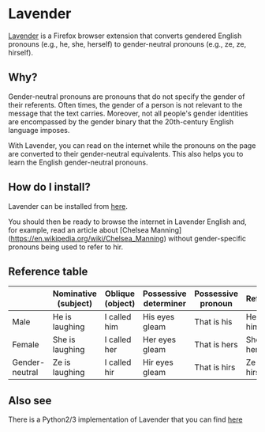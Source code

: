 # Lavender

[Lavender](https://addons.mozilla.org/en-US/firefox/addon/lavender_english/) is a Firefox browser extension that converts gendered English pronouns (e.g., he, she, herself) to gender-neutral pronouns (e.g., ze, ze, hirself).

## Why?
Gender-neutral pronouns are pronouns that do not specify the gender of their referents. Often times, the gender of a person is not relevant to the message that the text carries. Moreover, not all people's gender identities are encompassed by the gender binary that the 20th-century English language imposes.

With Lavender, you can read on the internet while the pronouns on the page are converted to their gender-neutral equivalents. This also helps you to learn the English gender-neutral pronouns.

## How do I install?
Lavender can be installed from [here](https://addons.mozilla.org/en-US/firefox/addon/lavender_english/).

You should then be ready to browse the internet in Lavender English and, for example, read an article about [Chelsea Manning] (https://en.wikipedia.org/wiki/Chelsea_Manning) without gender-specific pronouns being used to refer to hir.


## Reference table
|                | Nominative (subject) | Oblique (object)  | Possessive determiner | Possessive pronoun | Reflexive         |
|----------------|----------------------|-------------------|-----------------------|--------------------|-------------------|
| Male           | He is laughing       | I called him      | His eyes gleam        | That is his        | He likes himself  |
| Female         | She is laughing      | I called her      | Her eyes gleam        | That is hers       | She likes herself |
| Gender-neutral | Ze is laughing       | I called hir      | Hir eyes gleam        | That is hirs       | Ze likes hirself  |


## Also see
There is a Python2/3 implementation of Lavender that you can find [here](https://github.com/hephaest0s/lavenderPy) 
